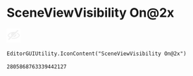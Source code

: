 # SceneViewVisibility On@2x
![](/img/SceneViewVisibility%20On@2x.png)

``` CSharp
EditorGUIUtility.IconContent("SceneViewVisibility On@2x")
```
```
2805868763339442127
```
